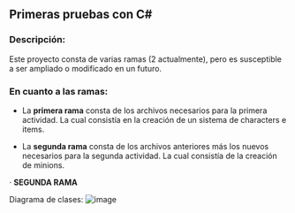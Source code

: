 ## Primeras pruebas con C#
### Descripción:
  Este proyecto consta de varias ramas (2 actualmente), pero es susceptible a ser ampliado o modificado en un futuro.

### En cuanto a las ramas:

-  La **primera rama** consta de los archivos necesarios para la primera actividad. La cual consistía en la creación de un sistema de characters e items.

-  La **segunda rama** consta de los archivos anteriores más los nuevos necesarios para la segunda actividad. La cual consistía de la creación de minions.

  
· **SEGUNDA RAMA**

  Diagrama de clases:
  ![image](https://github.com/user-attachments/assets/c090b562-5545-4f2b-8750-357258d1c9b9)
